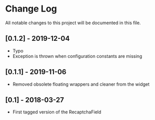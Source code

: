 Change Log
==========

All notable changes to this project will be documented in this file.

[0.1.2] - 2019-12-04
--------------------

- Typo
- Exception is thrown when configuration constants are missing

[0.1.1] - 2019-11-06
--------------------

- Removed obsolete floating wrappers and cleaner from the widget

[0.1] - 2018-03-27
------------------

- First tagged version of the RecaptchaField
